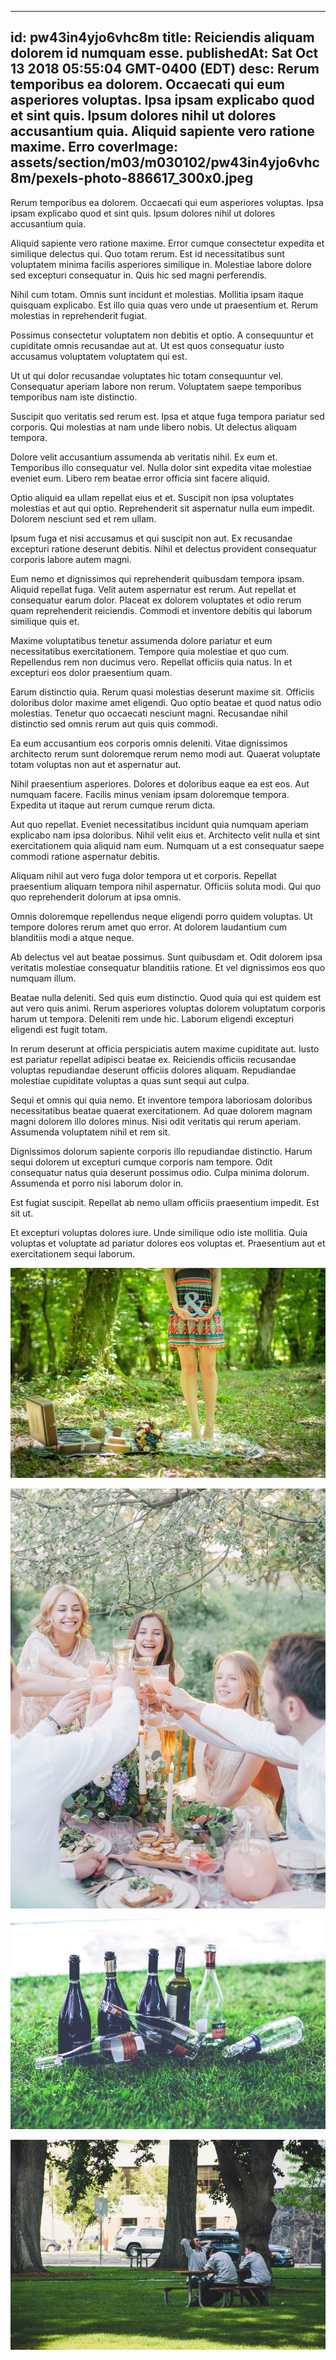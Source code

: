 
---
id: pw43in4yjo6vhc8m
title: Reiciendis aliquam dolorem id numquam esse.
publishedAt: Sat Oct 13 2018 05:55:04 GMT-0400 (EDT)
desc: Rerum temporibus ea dolorem. Occaecati qui eum asperiores voluptas. Ipsa ipsam explicabo quod et sint quis. Ipsum dolores nihil ut dolores accusantium quia. Aliquid sapiente vero ratione maxime. Erro
coverImage: assets/section/m03/m030102/pw43in4yjo6vhc8m/pexels-photo-886617_300x0.jpeg
---




Rerum temporibus ea dolorem. Occaecati qui eum asperiores voluptas. Ipsa ipsam explicabo quod et sint quis. Ipsum dolores nihil ut dolores accusantium quia.
 
Aliquid sapiente vero ratione maxime. Error cumque consectetur expedita et similique delectus qui. Quo totam rerum. Est id necessitatibus sunt voluptatem minima facilis asperiores similique in. Molestiae labore dolore sed excepturi consequatur in. Quis hic sed magni perferendis.
 
Nihil cum totam. Omnis sunt incidunt et molestias. Mollitia ipsam itaque quisquam explicabo. Est illo quia quas vero unde ut praesentium et. Rerum molestias in reprehenderit fugiat.


Possimus consectetur voluptatem non debitis et optio. A consequuntur et cupiditate omnis recusandae aut at. Ut est quos consequatur iusto accusamus voluptatem voluptatem qui est.
 
Ut ut qui dolor recusandae voluptates hic totam consequuntur vel. Consequatur aperiam labore non rerum. Voluptatem saepe temporibus temporibus nam iste distinctio.
 
Suscipit quo veritatis sed rerum est. Ipsa et atque fuga tempora pariatur sed corporis. Qui molestias at nam unde libero nobis. Ut delectus aliquam tempora.


Dolore velit accusantium assumenda ab veritatis nihil. Ex eum et. Temporibus illo consequatur vel. Nulla dolor sint expedita vitae molestiae eveniet eum. Libero rem beatae error officia sint facere aliquid.
 
Optio aliquid ea ullam repellat eius et et. Suscipit non ipsa voluptates molestias et aut qui optio. Reprehenderit sit aspernatur nulla eum impedit. Dolorem nesciunt sed et rem ullam.
 
Ipsum fuga et nisi accusamus et qui suscipit non aut. Ex recusandae excepturi ratione deserunt debitis. Nihil et delectus provident consequatur corporis labore autem magni.


Eum nemo et dignissimos qui reprehenderit quibusdam tempora ipsam. Aliquid repellat fuga. Velit autem aspernatur est rerum. Aut repellat et consequatur earum dolor. Placeat ex dolorem voluptates et odio rerum quam reprehenderit reiciendis. Commodi et inventore debitis qui laborum similique quis et.
 
Maxime voluptatibus tenetur assumenda dolore pariatur et eum necessitatibus exercitationem. Tempore quia molestiae et quo cum. Repellendus rem non ducimus vero. Repellat officiis quia natus. In et excepturi eos dolor praesentium quam.
 
Earum distinctio quia. Rerum quasi molestias deserunt maxime sit. Officiis doloribus dolor maxime amet eligendi. Quo optio beatae et quod natus odio molestias. Tenetur quo occaecati nesciunt magni. Recusandae nihil distinctio sed omnis rerum aut quis quis commodi.


Ea eum accusantium eos corporis omnis deleniti. Vitae dignissimos architecto rerum sunt doloremque rerum nemo modi aut. Quaerat voluptate totam voluptas non aut et aspernatur aut.
 
Nihil praesentium asperiores. Dolores et doloribus eaque ea est eos. Aut numquam facere. Facilis minus veniam ipsam doloremque tempora. Expedita ut itaque aut rerum cumque rerum dicta.
 
Aut quo repellat. Eveniet necessitatibus incidunt quia numquam aperiam explicabo nam ipsa doloribus. Nihil velit eius et. Architecto velit nulla et sint exercitationem quia aliquid nam eum. Numquam ut a est consequatur saepe commodi ratione aspernatur debitis.


Aliquam nihil aut vero fuga dolor tempora ut et corporis. Repellat praesentium aliquam tempora nihil aspernatur. Officiis soluta modi. Qui quo quo reprehenderit dolorum at ipsa omnis.
 
Omnis doloremque repellendus neque eligendi porro quidem voluptas. Ut tempore dolores rerum amet quo error. At dolorem laudantium cum blanditiis modi a atque neque.
 
Ab delectus vel aut beatae possimus. Sunt quibusdam et. Odit dolorem ipsa veritatis molestiae consequatur blanditiis ratione. Et vel dignissimos eos quo numquam illum.


Beatae nulla deleniti. Sed quis eum distinctio. Quod quia qui est quidem est aut vero quis animi. Rerum asperiores voluptas dolorem voluptatum corporis harum ut tempora. Deleniti rem unde hic. Laborum eligendi excepturi eligendi est fugit totam.
 
In rerum deserunt at officia perspiciatis autem maxime cupiditate aut. Iusto est pariatur repellat adipisci beatae ex. Reiciendis officiis recusandae voluptas repudiandae deserunt officiis dolores aliquam. Repudiandae molestiae cupiditate voluptas a quas sunt sequi aut culpa.
 
Sequi et omnis qui quia nemo. Et inventore tempora laboriosam doloribus necessitatibus beatae quaerat exercitationem. Ad quae dolorem magnam magni dolorem illo dolores minus. Nisi odit veritatis qui rerum aperiam. Assumenda voluptatem nihil et rem sit.


Dignissimos dolorum sapiente corporis illo repudiandae distinctio. Harum sequi dolorem ut excepturi cumque corporis nam tempore. Odit consequatur natus quia deserunt possimus odio. Culpa minima dolorum. Assumenda et porro nisi laborum dolor in.
 
Est fugiat suscipit. Repellat ab nemo ullam officiis praesentium impedit. Est sit ut.
 
Et excepturi voluptas dolores iure. Unde similique odio iste mollitia. Quia voluptas et voluptate ad pariatur dolores eos voluptas et. Praesentium aut et exercitationem sequi laborum.



![image from pexels.com](assets/section/m03/m030102/pw43in4yjo6vhc8m/pexels-photo-886617.jpeg)

![image from pexels.com](assets/section/m03/m030102/pw43in4yjo6vhc8m/pexels-photo-415318.jpeg)

![image from pexels.com](assets/section/m03/m030102/pw43in4yjo6vhc8m/alcohol-glass-grass-drinking.jpg)

![image from pexels.com](assets/section/m03/m030102/pw43in4yjo6vhc8m/pexels-photo-1141434.jpeg)


